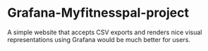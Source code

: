 # Grafana-Myfitnesspal-project
 A simple website that accepts CSV exports and renders nice visual representations using Grafana would be much better for users.
